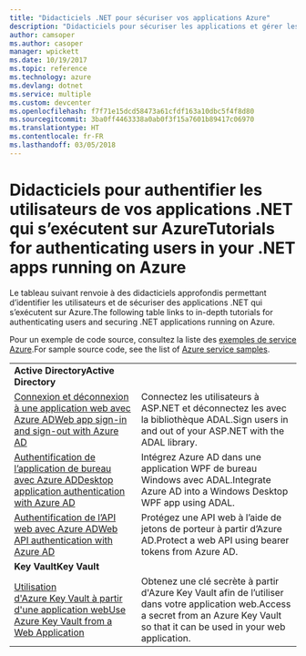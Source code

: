 ```yaml
---
title: "Didacticiels .NET pour sécuriser vos applications Azure"
description: "Didacticiels pour sécuriser les applications et gérer les identités de vos applications .NET qui s’exécutent sur Azure."
author: camsoper
ms.author: casoper
manager: wpickett
ms.date: 10/19/2017
ms.topic: reference
ms.technology: azure
ms.devlang: dotnet
ms.service: multiple
ms.custom: devcenter
ms.openlocfilehash: f7f71e15dcd58473a61cfdf163a10dbc5f4f8d80
ms.sourcegitcommit: 3ba0ff4463338a0ab0f3f15a7601b89417c06970
ms.translationtype: HT
ms.contentlocale: fr-FR
ms.lasthandoff: 03/05/2018
---
```

# <a name="tutorials-for-authenticating-users-in-your-net-apps-running-on-azure"></a><span data-ttu-id="2292c-103">Didacticiels pour authentifier les utilisateurs de vos applications .NET qui s’exécutent sur Azure</span><span class="sxs-lookup"><span data-stu-id="2292c-103">Tutorials for authenticating users in your .NET apps running on Azure</span></span>

<span data-ttu-id="2292c-104">Le tableau suivant renvoie à des didacticiels approfondis permettant d’identifier les utilisateurs et de sécuriser des applications .NET qui s’exécutent sur Azure.</span><span class="sxs-lookup"><span data-stu-id="2292c-104">The following table links to in-depth tutorials for authenticating users and securing .NET applications running on Azure.</span></span>

<span data-ttu-id="2292c-105">Pour un exemple de code source, consultez la liste des [exemples de service Azure](https://azure.microsoft.com/resources/samples/?platform=dotnet).</span><span class="sxs-lookup"><span data-stu-id="2292c-105">For sample source code, see the list of [Azure service samples](https://azure.microsoft.com/resources/samples/?platform=dotnet).</span></span>

| | |
|---|---|
|<span data-ttu-id="2292c-106">**Active Directory**</span><span class="sxs-lookup"><span data-stu-id="2292c-106">**Active Directory**</span></span>||
| <span data-ttu-id="2292c-107">[Connexion et déconnexion à une application web avec Azure AD][1]</span><span class="sxs-lookup"><span data-stu-id="2292c-107">[Web app sign-in and sign-out with Azure AD][1]</span></span> | <span data-ttu-id="2292c-108">Connectez les utilisateurs à ASP.NET et déconnectez les avec la bibliothèque ADAL.</span><span class="sxs-lookup"><span data-stu-id="2292c-108">Sign users in and out of your ASP.NET with the ADAL library.</span></span>
| <span data-ttu-id="2292c-109">[Authentification de l’application de bureau avec Azure AD][2]</span><span class="sxs-lookup"><span data-stu-id="2292c-109">[Desktop application authentication with Azure AD][2]</span></span>| <span data-ttu-id="2292c-110">Intégrez Azure AD dans une application WPF de bureau Windows avec ADAL.</span><span class="sxs-lookup"><span data-stu-id="2292c-110">Integrate Azure AD into a Windows Desktop WPF app using ADAL.</span></span> | 
| <span data-ttu-id="2292c-111">[Authentification de l’API web avec Azure AD][3]</span><span class="sxs-lookup"><span data-stu-id="2292c-111">[Web API authentication with Azure AD][3]</span></span> | <span data-ttu-id="2292c-112">Protégez une API web à l’aide de jetons de porteur à partir d’Azure AD.</span><span class="sxs-lookup"><span data-stu-id="2292c-112">Protect a web API using bearer tokens from Azure AD.</span></span> |
|<span data-ttu-id="2292c-113">**Key Vault**</span><span class="sxs-lookup"><span data-stu-id="2292c-113">**Key Vault**</span></span>||
| <span data-ttu-id="2292c-114">[Utilisation d'Azure Key Vault à partir d'une application web][4]</span><span class="sxs-lookup"><span data-stu-id="2292c-114">[Use Azure Key Vault from a Web Application][4]</span></span> | <span data-ttu-id="2292c-115">Obtenez une clé secrète à partir d'Azure Key Vault afin de l’utiliser dans votre application web.</span><span class="sxs-lookup"><span data-stu-id="2292c-115">Access a secret from an Azure Key Vault so that it can be used in your web application.</span></span> | 

[1]: /azure/active-directory/develop/active-directory-devquickstarts-webapp-dotnet
[2]: /azure/active-directory/develop/active-directory-devquickstarts-dotnet
[3]: /azure/active-directory/develop/active-directory-devquickstarts-webapi-dotnet
[4]: /azure/key-vault/key-vault-use-from-web-application
